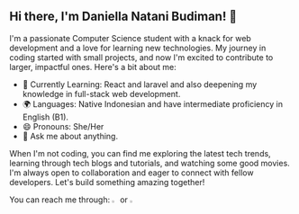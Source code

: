 ## Hi there, I'm Daniella Natani Budiman! 👋


I'm a passionate Computer Science student with a knack for web development and a love for learning new technologies. My journey in coding started with small projects, and now I'm excited to contribute to larger, impactful ones. Here's a bit about me:

- 🌱 Currently Learning: React and laravel and also deepening my knowledge in full-stack web development.
- 🌍 Languages: Native Indonesian and have intermediate proficiency in English (B1).
- 😄 Pronouns: She/Her
- 💬 Ask me about anything.

When I'm not coding, you can find me exploring the latest tech trends, learning through tech blogs and tutorials, and watching some good movies. I'm always open to collaboration and eager to connect with fellow developers. Let's build something amazing together!
<div>
    You can reach me through:
    <a href="https://www.linkedin.com/in/daniella-natani-budiman" target="_blank"><img src="https://cdn-icons-png.flaticon.com/512/174/174857.png" alt="LinkedIn Logo" width="2%"></a>
    or
    <a href="https://www.instagram.com/d__n__b__/" target="_blank"><img src="https://cdn-icons-png.flaticon.com/512/174/174855.png" alt="Instagram Logo" width="2%"></a>
</div>

